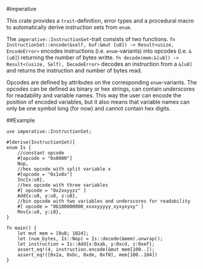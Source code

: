 #imperative

This crate provides a `trait`-definition, error types and a procedural macro to automatically derive
instruction sets from `enum`.

The `imperative::InstructionSet`-trait consists of two functions. 
`fn InstructionSet::encode(&self, buf:&mut [u8]) -> Result<usize, EncodeError>` encodes instructions
 (i.e. `enum`-variants) into opcodes (i.e. `&[u8]`) returning the number of bytes writte.
`fn decode(mem:&[u8]) -> Result<(usize, Self), DecodeError>` decodes an instruction from a `&[u8]` and
returns the instruction and number of bytes read.

Opcodes are defined by attributes on the corresponding `enum`-variants. The opcodes can be defined as
binary or hex strings, can contain underscores for readability and variable names. This way the user can
encode the position of encoded variables, but it also means that variable names can only be one symbol long (for now)
and cannot contain hex digits. 

##Example
```
use imperative::InstructionSet;

#[derive(InstructionSet)]
enum Is {
    //constant opcode
    #[opcode = "0x0000"]
    Nop,
    //hex opcode with split variable x
    #[opcode = "0x1x0x"]
    Inc{x:u8},
    //hex opcode with three variables
    #[ opcode = "0x2xxyyzz" ]
    Add{x:u8, y:u8, z:u8},
    //bin opcode with two variables and underscores for readability
    #[ opcode = "0b100000000_xxxxyyyyy_xyxyxyxy" ]
    Mov{x:u8, y:i8},
}

fn main() {
    let mut mem = [0u8; 1024];
    let (num_bytes, Is::Nop) = Is::decode(&mem).unwrap();
    let instruction = Is::Add{x:0xab, y:0xcd, z:0xef};
    assert_eq!(4, instruction.encode(&mut mem[100..]);
    assert_eq!([0x2a, 0xbc, 0xde, 0xf0], mem[100..104])
}

```